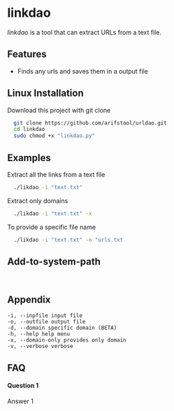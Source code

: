 
# linkdao

*linkdao* is a tool that can extract URLs from a text file.


## Features

- Finds any urls and saves them in a output file



## Linux Installation

Download this project with git clone

```bash
  git clone https://github.com/arifstool/urldao.git
  cd linkdao
  sudo chmod +x "linkdao.py"
```
    
## Examples

Extract all the links from a text file

```bash
  ./likdao -i "text.txt"
```

Extract only domains 

```bash
  ./likdao -i "text.txt" -x
```

To provide a specific file name

```bash
  ./likdao -i "text.txt" -o "urls.txt
```



## Add-to-system-path

```bash
  
```
## Appendix

    -i, --inpfile input file
    -o, --outfile output file
    -d, --domain specific domain (BETA)
    -h, --help help menu
    -x, --domain-only provides only domain
    -v, --verbose verbose


## FAQ

#### Question 1

Answer 1


